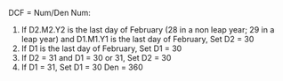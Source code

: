 DCF = Num/Den
Num:
1. If D2.M2.Y2 is the last day of February (28 in a non leap year; 29 in a leap year) and
D1.M1.Y1 is the last day of February, Set D2 = 30
2. If D1 is the last day of February, Set D1 = 30
3. If D2 = 31 and D1 = 30 or 31, Set D2 = 30
4. If D1 = 31, Set D1 = 30
Den = 360
